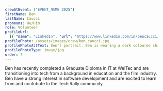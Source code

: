 ```yaml
---
crewAtEvent: ["EVENT_NAME 2025"]
firstName: Ben
lastName: Caucci
pronouns: He/Him
role: Volunteer
profileUrl:
  [{ "name": "LinkedIn", "url": "https://www.linkedin.com/in/bencaucci/" }]
profilePhoto: /assets/images/crew/ben_caucci.jpg
profilePhotoAltText: Ben's portrait. Ben is wearing a dark coloured shirt and glasses. He is smiling at the camera.
profilePhotoType: image/jpg
order: 7
---
```


<p>Ben has recently completed a Graduate Diploma in IT at WelTec and are transitioning into tech from a background in education and the film industry. Ben have a strong interest in software development and are excited to learn from and contribute to the Tech Rally community.
</p>

